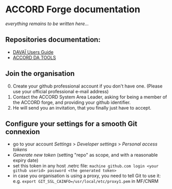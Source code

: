 ACCORD Forge documentation
==========================

*everything remains to be written here...*

Repositories documentation:
---------------------------
* [DAVAÏ Users Guide](https://accord-nwp.github.io/DAVAI-env/stable/)
* [ACCORD DA TOOLS](https://accord-nwp.github.io/AccordDaTools/dev/)

Join the organisation
---------------------

0. Create your github professional account if you don't have one. (Please use your official professional e-mail address)
1. Contact the ACCORD System Area Leader, asking for being a member of the ACCORD forge, and providing your github identifier.
2. He will send you an invitation, that you finally just have to accept.

Configure your settings for a smooth Git connexion
--------------------------------------------------

* go to your account _Settings_ > _Developer settings_ > _Personal access tokens_
* _Generate new token_
  (setting "repo" as scope, and with a reasonable expiry date)
* set this token in any host .netrc file:
  `machine github.com login <your github userid> password <the generated token>`
* in case you organisation is using a proxy, you need to tell Git to use it: e.g. 
  `export GIT_SSL_CAINFO=/usr/local/etc/proxy1.pem` in MF/CNRM

